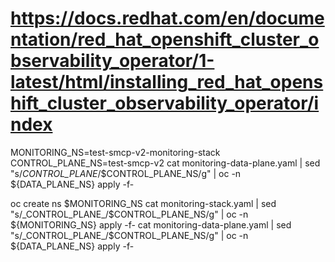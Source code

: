 # https://docs.redhat.com/en/documentation/red_hat_openshift_cluster_observability_operator/1-latest/html/installing_red_hat_openshift_cluster_observability_operator/index

MONITORING_NS=test-smcp-v2-monitoring-stack
CONTROL_PLANE_NS=test-smcp-v2
cat monitoring-data-plane.yaml | sed "s/_CONTROL_PLANE_/$CONTROL_PLANE_NS/g" | oc -n ${DATA_PLANE_NS} apply -f-


oc create ns $MONITORING_NS
cat monitoring-stack.yaml | sed "s/_CONTROL_PLANE_/$CONTROL_PLANE_NS/g" | oc -n ${MONITORING_NS} apply -f-
cat monitoring-data-plane.yaml | sed "s/_CONTROL_PLANE_/$CONTROL_PLANE_NS/g" | oc -n ${DATA_PLANE_NS} apply -f-
